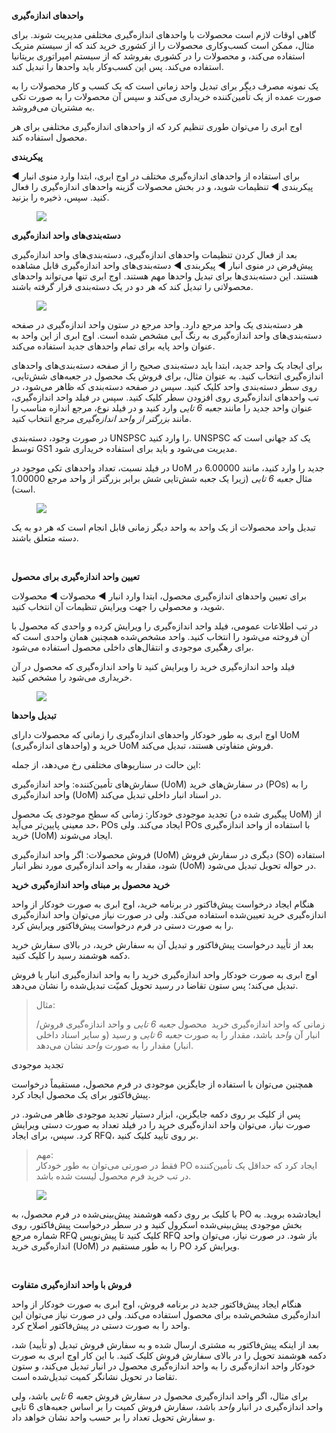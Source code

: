 <p><strong>واحدهای اندازه‌گیری</strong></p><p>گاهی اوقات لازم است محصولات با واحدهای اندازه‌گیری مختلفی مدیریت شوند. برای مثال، ممکن است کسب‌وکاری محصولات را از کشوری خرید کند که از سیستم متریک استفاده می‌کند، و محصولات را در کشوری بفروشد که از سیستم امپراتوری بریتانیا استفاده می‌کند. پس این کسب‌وکار باید واحدها را تبدیل کند.</p><p>یک نمونه مصرف دیگر برای تبدیل واحد زمانی است که یک کسب و کار محصولات را به صورت عمده از یک تأمین‌کننده خریداری می‌کند و سپس آن محصولات را به صورت تکی به مشتریان می‌فروشد.</p><p>اوج ابری را می‌توان طوری تنظیم کرد که از واحدهای اندازه‌گیری مختلفی برای هر محصول استفاده کند.</p><p><strong>پیکربندی</strong></p><p>برای استفاده از واحدهای اندازه‌گیری مختلف در اوج ابری، ابتدا وارد منوی انبار ◄ پیکربندی ◄ تنظیمات شوید، و در بخش محصولات گزینه واحدهای اندازه‌گیری را فعال کنید. سپس، ذخیره را بزنید.</p><figure class="image image_resized" style="width:84.34%;"><img src="https://hub.amootsoft.com/content/editor/8a2c11f1-011a-4015-b986-a344ba0827caimage.png.png"></figure><p><strong>دسته‌بندی‌های واحد اندازه‌گیری</strong></p><p>بعد از فعال کردن تنظیمات واحدهای اندازه‌گیری، دسته‌بندی‌های واحد اندازه‌گیری پیش‌فرض در منوی انبار ◄ پیکربندی ◄ دسته‌بندی‌های واحد اندازه‌گیری قابل مشاهده هستند. این دسته‌بندی‌ها برای تبدیل واحدها مهم هستند. اوج ابری تنها می‌تواند واحدهای محصولاتی را تبدیل کند که هر دو در یک دسته‌بندی قرار گرفته باشند.</p><figure class="image image_resized" style="width:85.79%;"><img src="https://hub.amootsoft.com/content/editor/59f1b5cd-6ccf-42d3-a644-fde0abe2e714image.png.png"></figure><p>هر دسته‌بندی یک واحد مرجع دارد. واحد مرجع در ستون واحد اندازه‌گیری در صفحه دسته‌بندی‌های واحد اندازه‌گیری به رنگ آبی مشخص شده است. اوج ابری از این واحد به عنوان واحد پایه برای تمام واحدهای جدید استفاده می‌کند.</p><p>برای ایجاد یک واحد جدید، ابتدا باید دسته‌بندی صحیح را از صفحه دسته‌بندی‌های واحدهای اندازه‌گیری انتخاب کنید. به عنوان مثال، برای فروش یک محصول در جعبه‌های شش‌تایی، روی سطر دسته‌بندی واحد کلیک کنید. سپس در صفحه دسته‌بندی که ظاهر می‌شود، در تب واحدهای اندازه‌گیری روی افزودن سطر کلیک کنید. سپس در فیلد واحد اندازه‌گیری، عنوان واحد جدید را مانند <i>جعبه 6 تایی</i> وارد کنید و در فیلد نوع، مرجع اندازه مناسب را مانند <i>بزرگتر از واحد اندازه‌گیری مرجع</i> انتخاب کنید.</p><p>در صورت وجود، دسته‌بندی UNSPSC را وارد کنید. UNSPSC یک کد جهانی است که توسط GS1 مدیریت می‌شود و باید برای استفاده خریداری شود.</p><p>در فیلد نسبت، تعداد واحدهای تکی موجود در UoM جدید را وارد کنید، مانند 6.00000 در مثال <i>جعبه 6 تایی</i> (زیرا یک جعبه شش‌تایی شش برابر بزرگتر از واحد مرجع 1.00000 است).</p><figure class="image image_resized" style="width:77.95%;"><img src="https://hub.amootsoft.com/content/editor/e604144d-c3ac-477a-a671-aa59a1196e25image.png.png"></figure><p>تبدیل واحد محصولات از یک واحد به واحد دیگر زمانی قابل انجام است که هر دو به یک دسته متعلق باشند.</p><p>&nbsp;</p><p><strong>تعیین واحد اندازه‌گیری برای محصول</strong></p><p>برای تعیین واحدهای اندازه‌گیری محصول، ابتدا وارد انبار ◄ محصولات ◄ محصولات شوید، و محصولی را جهت ویرایش تنظیمات آن انتخاب کنید.</p><p>در تب اطلاعات عمومی، فیلد واحد اندازه‌گیری را ویرایش کرده و واحدی که محصول با آن فروخته می‌شود را انتخاب کنید. واحد مشخص‌شده همچنین همان واحدی است که برای رهگیری موجودی و انتقال‌های داخلی محصول استفاده می‌شود.</p><p>فیلد واحد اندازه‌گیری خرید را ویرایش کنید تا واحد اندازه‌گیری که محصول در آن خریداری می‌شود را مشخص کنید.</p><figure class="image"><img src="https://hub.amootsoft.com/content/editor/e8c84de3-89d2-4ceb-b436-ff7435a9ef33image.png.png"></figure><p><strong>تبدیل واحدها</strong></p><p>اوج ابری به طور خودکار واحدهای اندازه‌گیری را زمانی که محصولات دارای UoM (واحدهای اندازه‌گیری) خرید و UoM فروش متفاوتی هستند، تبدیل می‌کند.</p><p>این حالت در سناریوهای مختلفی رخ می‌دهد، از جمله:</p><p>سفارش‌های تأمین‌کننده: واحد اندازه‌گیری (UoM) در سفارش‌های خرید (POs) را به واحد اندازه‌گیری (UoM) در اسناد انبار داخلی تبدیل می‌کند.</p><p>تجدید موجودی خودکار: زمانی که سطح موجودی یک محصول (پیگیری شده در UoM) از حد معینی پایین‌تر می‌آید، POs ایجاد می‌کند. ولی POs با استفاده از واحد اندازه‌گیری خرید (UoM) ایجاد می‌شوند.</p><p>فروش محصولات: اگر واحد اندازه‌گیری (UoM) دیگری در سفارش فروش (SO) استفاده شود، مقدار به واحد اندازه‌گیری مورد نظر انبار (UoM) در حواله تحویل تبدیل می‌شود.</p><p><strong>خرید محصول بر مبنای واحد اندازه‌گیری خرید</strong></p><p>هنگام ایجاد درخواست پیش‌فاکتور در برنامه خرید، اوج ابری به صورت خودکار از واحد اندازه‌گیری خرید تعیین‌شده استفاده می‌کند. ولی در صورت نیاز می‌توان واحد اندازه‌گیری را به صورت دستی در فرم درخواست پیش‌فاکتور ویرایش کرد.</p><p>بعد از تأیید درخواست پیش‌فاکتور و تبدیل آن به سفارش خرید، در بالای سفارش خرید دکمه هوشمند رسید را کلیک کنید.</p><p>اوج ابری به صورت خودکار واحد اندازه‌گیری خرید را به واحد اندازه‌گیری انبار یا فروش تبدیل می‌کند؛ پس ستون تقاضا در رسید تحویل کمیّت تبدیل‌شده را نشان می‌دهد.</p><blockquote><p>مثال:</p><p>زمانی که واحد اندازه‌گیری خرید &nbsp;محصول <i>جعبه 6 تایی</i> و واحد اندازه‌گیری فروش/انبار آن <i>واحد</i> باشد، مقدار را به صورت <i>جعبه 6 تایی</i> و رسید (و سایر اسناد داخلی انبار) مقدار را به صورت <i>واحد</i> نشان می‌دهد.</p></blockquote><p>تجدید موجودی</p><p>همچنین می‌توان با استفاده از جایگزین موجودی در فرم محصول، مستقیماً درخواست پیش‌فاکتور برای یک محصول ایجاد کرد.</p><p>پس از کلیک بر روی دکمه جایگزین، ابزار دستیار تجدید موجودی ظاهر می‌شود. در صورت نیاز، می‌توان واحد اندازه‌گیری خرید را در فیلد تعداد به صورت دستی ویرایش کرد. سپس، برای ایجاد RFQ، بر روی تأیید کلیک کنید.</p><blockquote><p>مهم:<br>فقط در صورتی می‌توان به طور خودکار PO ایجاد کرد که حداقل یک تأمین‌کننده در تب خرید فرم محصول لیست شده باشد.</p></blockquote><figure class="image"><img src="https://hub.amootsoft.com/content/editor/80305687-7465-43c5-bba0-96ebbe89f3e8image.png.png"></figure><p>با کلیک بر روی دکمه هوشمند پیش‌بینی‌شده در فرم محصول، به PO ایجادشده بروید. به بخش موجودی پیش‌بینی‌شده اسکرول کنید و در سطر درخواست پیش‌فاکتور، روی شماره مرجع RFQ کلیک کنید تا پیش‌نویس RFQ باز شود. در صورت نیاز، می‌توان واحد اندازه‌گیری خرید (UoM) را به طور مستقیم در PO ویرایش کرد.</p><p>&nbsp;</p><p><strong>فروش با واحد اندازه‌گیری متفاوت</strong></p><p>هنگام ایجاد پیش‌فاکتور جدید در برنامه فروش، اوج ابری به صورت خودکار از واحد اندازه‌گیری مشخص‌شده برای محصول استفاده می‌کند. ولی در صورت نیاز می‌توان این واحد را به صورت دستی در پیش‌فاکتور اصلاح کرد.</p><p>بعد از اینکه پیش‌فاکتور به مشتری ارسال شده و به سفارش فروش تبدیل (و تأیید) شد، دکمه هوشمند تحویل را در بالای سفارش فروش کلیک کنید. با این کار اوج ابری به صورت خودکار واحد اندازه‌گیری را به واحد اندازه‌گیری محصول در انبار تبدیل می‌کند، و ستون تقاضا در تحویل نشانگر کمیت تبدیل‌شده است.</p><p>برای مثال، اگر واحد اندازه‌گیری محصول در سفارش فروش <i>جعبه 6 تایی</i> باشد، ولی واحد اندازه‌گیری در انبار <i>واحد</i> باشد، سفارش فروش کمیت را بر اساس جعبه‌های 6 تایی و سفارش تحویل تعداد را بر حسب واحد نشان خواهد داد.</p>